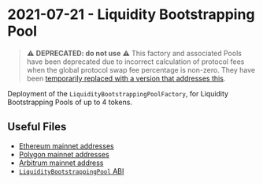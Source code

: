 # 2021-07-21 - Liquidity Bootstrapping Pool

> ⚠️ **DEPRECATED: do not use** ⚠️
> This factory and associated Pools have been deprecated due to incorrect calculation of protocol fees when the global protocol swap fee percentage is non-zero. They have been [temporarily replaced with a version that addresses this](../20211202-no-protocol-fee-lbp/readme.md).

Deployment of the `LiquidityBootstrappingPoolFactory`, for Liquidity Bootstrapping Pools of up to 4 tokens.

## Useful Files

- [Ethereum mainnet addresses](./output/mainnet.json)
- [Polygon mainnet addresses](./output/polygon.json)
- [Arbitrum mainnet address](./output/arbitrum.json)
- [`LiquidityBootstrappingPool` ABI](./abi/LiquidityBootstrappingPool.json)
